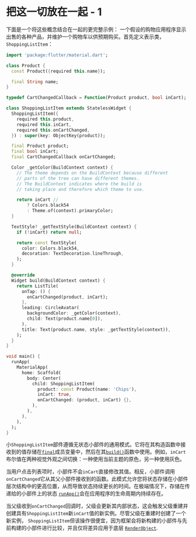 # 把这一切放在一起 - 1

下面是一个将这些概念结合在一起的更完整示例： 一个假设的购物应用程序显示出售的各种产品，并维护一个购物车以供预期购买。首先定义表示类， `ShoppingListItem`：

```dart
import 'package:flutter/material.dart';

class Product {
  const Product({required this.name});

  final String name;
}

typedef CartChangedCallback = Function(Product product, bool inCart);

class ShoppingListItem extends StatelessWidget {
  ShoppingListItem({
    required this.product,
    required this.inCart,
    required this.onCartChanged,
  }) : super(key: ObjectKey(product));

  final Product product;
  final bool inCart;
  final CartChangedCallback onCartChanged;

  Color _getColor(BuildContext context) {
    // The theme depends on the BuildContext because different
    // parts of the tree can have different themes.
    // The BuildContext indicates where the build is
    // taking place and therefore which theme to use.

    return inCart //
        ? Colors.black54
        : Theme.of(context).primaryColor;
  }

  TextStyle? _getTextStyle(BuildContext context) {
    if (!inCart) return null;

    return const TextStyle(
      color: Colors.black54,
      decoration: TextDecoration.lineThrough,
    );
  }

  @override
  Widget build(BuildContext context) {
    return ListTile(
      onTap: () {
        onCartChanged(product, inCart);
      },
      leading: CircleAvatar(
        backgroundColor: _getColor(context),
        child: Text(product.name[0]),
      ),
      title: Text(product.name, style: _getTextStyle(context)),
    );
  }
}

void main() {
  runApp(
    MaterialApp(
      home: Scaffold(
        body: Center(
          child: ShoppingListItem(
            product: const Product(name: 'Chips'),
            inCart: true,
            onCartChanged: (product, inCart) {},
          ),
        ),
      ),
    ),
  );
}
```

小`ShoppingListItem`部件遵循无状态小部件的通用模式。它将在其构造函数中接收到的值存储在[`final`](https://dart.dev/guides/language/language-tour#final-and-const)成员变量中，然后在其[`build()`](https://api.flutter.dev/flutter/widgets/StatelessWidget/build.html)函数中使用。例如，`inCart`布尔值在两种视觉外观之间切换：一种使用当前主题的原色，另一种使用灰色。

当用户点击列表项时，小部件不会`inCart`直接修改其值。相反，小部件调用 `onCartChanged`它从其父小部件接收到的函数。此模式允许您将状态存储在小部件层次结构中的更高位置，从而导致状态持续更长的时间。在极端情况下，存储在传递给的小部件上的状态 [`runApp()`](https://api.flutter.dev/flutter/widgets/runApp.html)会在应用程序的生命周期内持续存在。

当父级收到`onCartChanged`回调时，父级会更新其内部状态，这会触发父级重建并创建具有`ShoppingListItem`新`inCart`值的新实例。尽管父级在重建时创建了一个新实例， `ShoppingListItem`但该操作很便宜，因为框架会将新构建的小部件与先前构建的小部件进行比较，并且仅将差异应用于底层 [`RenderObject`](https://api.flutter.dev/flutter/rendering/RenderObject-class.html).